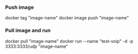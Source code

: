 ### Push image

docker tag "image-name"
docker image push "image-name"

### Pull image and run
docker pull "image-name"
docker run --name "test-voip" -d -p 3333:3333/udp "image-name"
